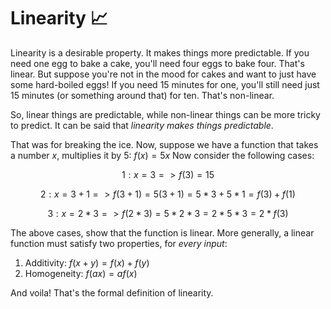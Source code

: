 # Linearity 📈
Linearity is a desirable property. It makes things more predictable. If you need one egg to bake a cake, you'll need four eggs to bake four. That's linear. But suppose you're not in the mood for cakes and want to just have some hard-boiled eggs! If you need 15 minutes for one, you'll still need just 15 minutes (or something around that) for ten. That's non-linear.

So, linear things are predictable, while non-linear things can be more tricky to predict. It can be said that _linearity makes things predictable_. 

That was for breaking the ice. Now, suppose we have a function that takes a number _x_, multiplies it by 5: $f(x)=5x$ Now consider the following cases:
```math
1: x=3 => f(3) = 15 
```
```math
2: x=3+1 => f(3+1) = 5(3+1) = 5*3 + 5*1 = f(3) + f(1)
```
```math
3: x = 2 * 3 => f(2*3) = 5*2*3 = 2*5*3 = 2*f(3)
```

The above cases, show that the function is linear. More generally, a linear function must satisfy two properties, for _every input_:
1. Additivity: $f(x + y) = f(x) + f(y)$
2. Homogeneity: $f(ax) = af(x)$

And voila! That's the formal definition of linearity.
